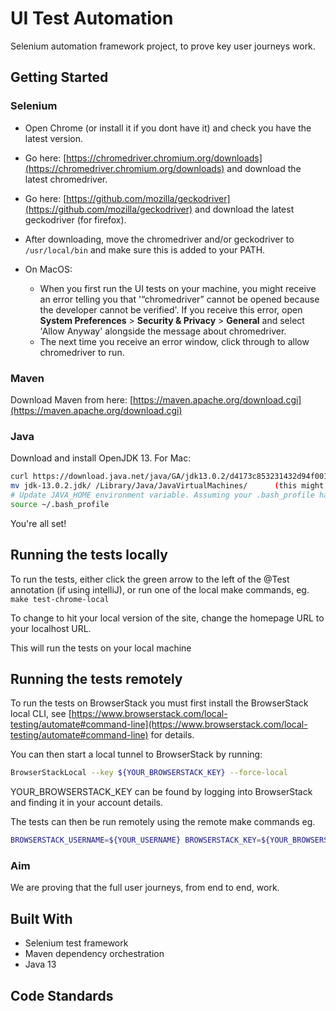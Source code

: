 # UI Test Automation

Selenium automation framework project, to prove key user journeys work.

## Getting Started

### Selenium

- Open Chrome (or install it if you dont have it) and check you have the latest version.
- Go here: [https://chromedriver.chromium.org/downloads](https://chromedriver.chromium.org/downloads) and download the latest chromedriver.
- Go here: [https://github.com/mozilla/geckodriver](https://github.com/mozilla/geckodriver) and download the latest geckodriver (for firefox).
- After downloading, move the chromedriver and/or geckodriver to `/usr/local/bin` and make sure this is added to your PATH.

- On MacOS:
  - When you first run the UI tests on your machine, you might receive an error telling you that '“chromedriver” cannot be opened because the developer cannot be verified'. If you receive this error, open **System Preferences** > **Security & Privacy** > **General** and select 'Allow Anyway' alongside the message about chromedriver.
  - The next time you receive an error window, click through to allow chromedriver to run.

### Maven

Download Maven from here: [https://maven.apache.org/download.cgi](https://maven.apache.org/download.cgi)

### Java

Download and install OpenJDK 13. For Mac:

```bash
curl https://download.java.net/java/GA/jdk13.0.2/d4173c853231432d94f001e99d882ca7/8/GPL/openjdk-13.0.2_osx-x64_bin.tar.gz | tar -xz
mv jdk-13.0.2.jdk/ /Library/Java/JavaVirtualMachines/      (this might need sudo infront if you get permission denied)
# Update JAVA_HOME environment variable. Assuming your .bash_profile has export JAVA_HOME=$(/usr/libexec/java_home) just do:
source ~/.bash_profile
```

You're all set!

## Running the tests locally

To run the tests, either click the green arrow to the left of the @Test annotation (if using intelliJ), or run one of the local make commands, eg. `make test-chrome-local`

To change to hit your local version of the site, change the homepage URL to your localhost URL.

This will run the tests on your local machine

## Running the tests remotely

To run the tests on BrowserStack you must first install the BrowserStack local CLI, see [https://www.browserstack.com/local-testing/automate#command-line](https://www.browserstack.com/local-testing/automate#command-line) for details.

You can then start a local tunnel to BrowserStack by running:

```bash
BrowserStackLocal --key ${YOUR_BROWSERSTACK_KEY} --force-local
```

YOUR_BROWSERSTACK_KEY can be found by logging into BrowserStack and finding it in your account details.

The tests can then be run remotely using the remote make commands eg. 

```bash
BROWSERSTACK_USERNAME=${YOUR_USERNAME} BROWSERSTACK_KEY=${YOUR_BROWSERSTACK_KEY} make test-windows-chrome-remote
```

### Aim

We are proving that the full user journeys, from end to end, work.

## Built With

- Selenium test framework
- Maven dependency orchestration
- Java 13

## Code Standards
